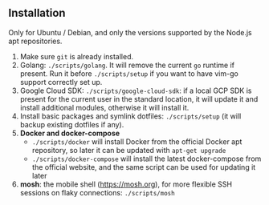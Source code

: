 ## Installation

Only for Ubuntu / Debian, and only the versions supported by the Node.js apt
repositories.

1. Make sure `git` is already installed.
1. Golang: `./scripts/golang`. It will remove the current `go` runtime if
   present. Run it before `./scripts/setup` if you want to have vim-go support
   correctly set up.
1. Google Cloud SDK: `./scripts/google-cloud-sdk`: if a local GCP SDK is
   present for the current user in the standard location, it will update it and
   install additional modules, otherwise it will install it.
1. Install basic packages and symlink dotfiles: `./scripts/setup` (it will
   backup existing dotfiles if any).
1. **Docker and docker-compose**
   * `./scripts/docker` will install Docker from the official Docker apt
     repository, so later it can be updated with `apt-get upgrade`
   * `./scripts/docker-compose` will install the latest docker-compose from
     the official website, and the same script can be used for updating it later
1. **mosh**: the mobile shell (<https://mosh.org>), for more flexible SSH
   sessions on flaky connections: `./scripts/mosh`
